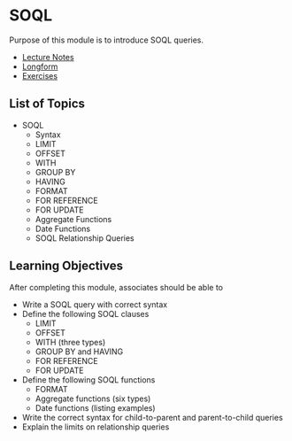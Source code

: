 # SOQL

Purpose of this module is to introduce SOQL queries.

* [Lecture Notes](<./LNSOQL.md>)
* [Longform](<./LFSOQL.md>)
* [Exercises]()

## List of Topics

* SOQL
  * Syntax
  * LIMIT
  * OFFSET
  * WITH
  * GROUP BY
  * HAVING
  * FORMAT
  * FOR REFERENCE
  * FOR UPDATE
  * Aggregate Functions
  * Date Functions
  * SOQL Relationship Queries

## Learning Objectives

After completing this module, associates should be able to

* Write a SOQL query with correct syntax
* Define the following SOQL clauses
  * LIMIT
  * OFFSET
  * WITH (three types)
  * GROUP BY and HAVING
  * FOR REFERENCE
  * FOR UPDATE
* Define the following SOQL functions
  * FORMAT
  * Aggregate functions (six types)
  * Date functions (listing examples)
* Write the correct syntax for child-to-parent and parent-to-child queries
* Explain the limits on relationship queries
